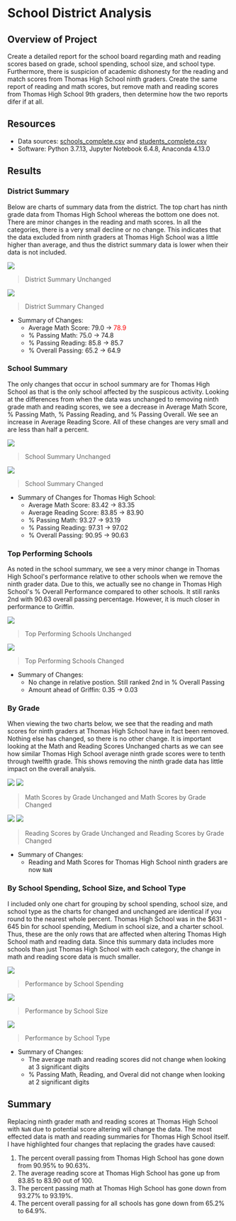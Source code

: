 # School District Analysis

## Overview of Project
Create a detailed report for the school board regarding math and reading scores based on grade, school spending, school size, and school type. Furthermore, there is suspicion of academic dishonesty for the reading and match scores from Thomas High School ninth graders. Create the same report of reading and math scores, but remove math and reading scores from Thomas High School 9th graders, then determine how the two reports difer if at all.

## Resources
- Data sources: [schools_complete.csv](/Resources/schools_complete.csv) and [students_complete.csv](/Resources/students_complete.csv)
- Software: Python 3.7.13, Jupyter Notebook 6.4.8, Anaconda 4.13.0

## Results

### District Summary
Below are charts of summary data from the district. The top chart has ninth grade data from Thomas High School whereas the bottom one does not. There are minor changes in the reading and math scores. In all the categories, there is a very small decline or no change. This indicates that the data excluded from ninth graders at Thomas High School was a little higher than average, and thus the district summary data is lower when their data is not included.

![](/Resources/district_summary_original.PNG)
> District Summary Unchanged

![](/Resources/district_summary_updated.PNG)
> District Summary Changed

- Summary of Changes:
    - Average Math Score: 79.0 &rarr; <span style="color: red;">78.9</span>
    - % Passing Math: 75.0 &rarr; 74.8
    - % Passing Reading: 85.8 &rarr; 85.7
    - % Overall Passing: 65.2 &rarr; 64.9

### School Summary
The only changes that occur in school summary are for Thomas High School as that is the only school affected by the suspicous activity. Looking at the differences from when the data was unchanged to removing ninth grade math and reading scores, we see a decrease in Average Math Score, % Passing Math, % Passing Reading, and % Passing Overall. We see an increase in Average Reading Score. All of these changes are very small and are less than half a percent.

![](/Resources/school_summary_original.PNG) 
> School Summary Unchanged

![](/Resources/school_summary_updated.PNG)
> School Summary Changed

- Summary of Changes for Thomas High School:
    - Average Math Score: 83.42 &rarr; 83.35
    - Average Reading Score: 83.85 &rarr; 83.90
    - % Passing Math: 93.27 &rarr; 93.19
    - % Passing Reading: 97.31 &rarr; 97.02
    - % Overall Passing: 90.95 &rarr; 90.63

### Top Performing Schools
As noted in the school summary, we see a very minor change in Thomas High School's performance relative to other schools when we remove the ninth grader data. Due to this, we actually see no change in Thomas High School's % Overall Performance compared to other schools. It still ranks 2nd with 90.63 overall passing percentage. However, it is much closer in performance to Griffin.

![](/Resources/top_schools_original.PNG) 
> Top Performing Schools Unchanged

![](/Resources/top_schools_updated.PNG)
> Top Performing Schools Changed

- Summary of Changes:
    - No change in relative postion. Still ranked 2nd in % Overall Passing
    - Amount ahead of Griffin: 0.35 &rarr; 0.03

### By Grade
When viewing the two charts below, we see that the reading and math scores for ninth graders at Thomas High School have in fact been removed. Nothing else has changed, so there is no other change. It is important looking at the Math and Reading Scores Unchanged charts as we can see how similar Thomas High School average ninth grade scores were to tenth through twelfth grade. This shows removing the ninth grade data has little impact on the overall analysis.

![](/Resources/math_scores_by_grade_original.PNG) ![](/Resources/math_scores_by_grade_updated.PNG)
> Math Scores by Grade Unchanged and Math Scores by Grade Changed

![](/Resources/reading_scores_by_grade_original.PNG) ![](/Resources/reading_scores_by_grade_updated.PNG)
> Reading Scores by Grade Unchanged and Reading Scores by Grade Changed

- Summary of Changes:
    - Reading and Math Scores for Thomas High School ninth graders are now `NaN`

### By School Spending, School Size, and School Type
I included only one chart for grouping by school spending, school size, and school type as the charts for changed and unchanged are identical if you round to the nearest whole percent. Thomas High School was in the $631 - 645 bin for school spending, Medium in school size, and a charter school. Thus, these are the only rows that are affected when altering Thomas High School math and reading data. Since this summary data includes more schools than just Thomas High School with each category, the change in math and reading score data is much smaller.

![](/Resources/spending_summary.PNG)
> Performance by School Spending

![](/Resources/size_summary.PNG)
> Performance by School Size

![](/Resources/type_summary.PNG)
> Performance by School Type

- Summary of Changes:
    - The average math and reading scores did not change when looking at 3 significant digits
    - % Passing Math, Reading, and Overal did not change when looking at 2 significant digits

## Summary
Replacing ninth grader math and reading scores at Thomas High School with `NaN` due to potential score altering will change the data. The most effected data is math and reading summaries for Thomas High School itself. I have highlighted four changes that replacing the grades have caused:
 
1. The percent overall passing from Thomas High School has gone down from 90.95% to 90.63%.
2. The average reading score at Thomas High School has gone up from 83.85 to 83.90 out of 100.
3. The percent passing math at Thomas High School has gone down from 93.27% to 93.19%.
4. The percent overall passing for all schools has gone down from 65.2% to 64.9%.
